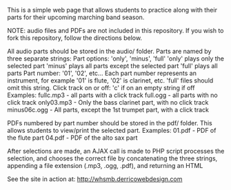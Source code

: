 This is a simple web page that allows students to practice along with their parts for their upcoming marching band season.

NOTE: audio files and PDFs are not included in this repository.  If you wish to fork this repository, follow the
directions below.

All audio parts should be stored in the audio/ folder.  Parts are named by three separate strings:
	Part options: 'only', 'minus', 'full'
		'only' plays only the selected part
		'minus' plays all parts except the selected part
		'full' plays all parts
	Part number: '01', '02', etc...
		Each part number represents an instrument, for example '01' is flute, '02' is clarinet, etc.
		'full' files should omit this string.
	Click track on or off:
		'c' if on
		an empty string if off
	Examples:
		fullc.mp3 - all parts with a click track
		full.ogg - all parts with no click track
		only03.mp3 - Only the bass clarinet part, with no click track
		minus06c.ogg - All parts, except the 1st trumpet part, with a click track
		
PDFs numbered by part number should be stored in the pdf/ folder.  This allows students to view/print the selected part.
	Examples:
		01.pdf - PDF of the flute part
		04.pdf - PDF of the alto sax part

After selections are made, an AJAX call is made to PHP script processes the selection, and chooses the 
correct file by concatenating the three strings, appending a file extension (.mp3, .ogg, .pdf), and 
returning an HTML <audio> tag and an <a> linking to the PDF.

See the site in action at: http://whsmb.derricowebdesign.com

